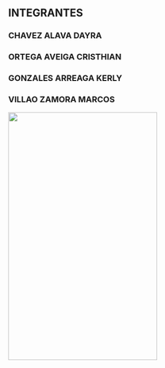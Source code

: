 ## INTEGRANTES ##
### CHAVEZ ALAVA DAYRA ###
### ORTEGA AVEIGA CRISTHIAN ###
### GONZALES ARREAGA KERLY  ###
### VILLAO ZAMORA MARCOS ###
<img src="Captura de pantalla (1).png" width= "300" height="500">
